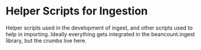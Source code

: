 # Helper Scripts for Ingestion

Helper scripts used in the development of ingest, and other scripts used to help
in importing. Ideally everything gets integrated in the beancount.ingest
library, but the crumbs live here.
